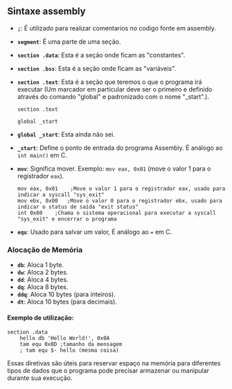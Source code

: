 ## Sintaxe assembly

- **`;`**: É utilizado para realizar comentarios no codigo fonte em assembly.

- **`segment`**: É uma parte de uma seção.

- **`section .data`**: Esta é a seção onde ficam as "constantes".
  
- **`section .bss`**: Esta é a seção onde ficam as "variáveis".

- **`section .text`**: Esta é a seção que teremos o que o programa irá executar (Um marcador em particular deve ser o primeiro e definido
através do comando "global" e padronizado com o nome "_start".).

    ```assembly
    section .text 
    
    global _start
    ```

- **`global _start`**: Esta ainda não sei.

- **`_start`**: Define o ponto de entrada do programa Assembly. É análogo ao `int main()` em C.

- **`mov`**: Significa mover. Exemplo: `mov eax, 0x01` (move o valor 1 para o registrador `eax`).

    ```assembly
    mov eax, 0x01    ;Move o valor 1 para o registrador eax, usado para indicar a syscall "sys_exit"
    mov ebx, 0x00   ;Move o valor 0 para o registrador ebx, usado para indicar o status de saída "exit status"
    int 0x80    ;Chama o sistema operacional para executar a syscall "sys_exit" e encerrar o programa
    ```

- **`equ`**: Usado para salvar um valor,  É análogo ao `=` em C.

### Alocação de Memória

- **`db`**: Aloca 1 byte.
- **`dw`**: Aloca 2 bytes.
- **`dd`**: Aloca 4 bytes.
- **`dq`**: Aloca 8 bytes.
- **`ddq`**: Aloca 10 bytes (para inteiros).
- **`dt`**: Aloca 10 bytes (para decimais).

#### Exemplo de utilização:

```assembly
section .data
    hello db 'Hello World!', 0x0A
    tam equ 0x0D ;tamanho da mensagem 
    ; tam equ $- hello (mesma coisa)
```

Essas diretivas são úteis para reservar espaço na memória para diferentes tipos de dados que o programa pode precisar armazenar ou manipular durante sua execução.